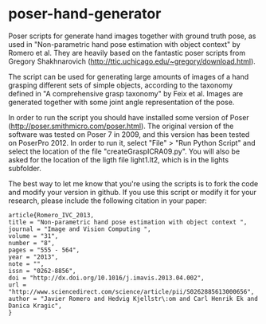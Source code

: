 poser-hand-generator
====================

Poser scripts for generate hand images together with ground truth pose, as used in "Non-parametric hand pose estimation with object context" by Romero et al. They are heavily based on the fantastic poser scripts from Gregory Shakhnarovich (http://ttic.uchicago.edu/~gregory/download.html).

The script can be used for generating large amounts of images of a hand grasping different sets of simple objects, according to the taxonomy defined in "A comprehensive grasp taxonomy" by Feix et al. Images are generated together with some joint angle representation of the pose.

In order to run the script you should have installed some version of Poser (http://poser.smithmicro.com/poser.html). The original version of the software was tested on Poser 7 in 2009, and this version has been tested on PoserPro 2012. In order to run it, select "File" > "Run Python Script" and select the location of the file "createGraspICRA09.py". You will also be asked for the location of the ligth file light1.lt2, which is in the lights subfolder.

The best way to let me know that you're using the scripts is to fork the code and modify your version in github. If you use this script or modify it for your research, please include the following citation in your paper:

    article{Romero_IVC_2013,
    title = "Non-parametric hand pose estimation with object context ",
    journal = "Image and Vision Computing ",
    volume = "31",
    number = "8",
    pages = "555 - 564",
    year = "2013",
    note = "",
    issn = "0262-8856",
    doi = "http://dx.doi.org/10.1016/j.imavis.2013.04.002",
    url = "http://www.sciencedirect.com/science/article/pii/S0262885613000656",
    author = "Javier Romero and Hedvig Kjellstr\:om and Carl Henrik Ek and Danica Kragic",
    }
